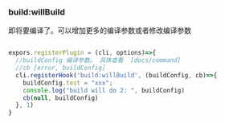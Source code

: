### build:willBuild

即将要编译了。可以增加更多的编译参数或者修改编译参数

```js

expors.registerPlugin = (cli, options)=>{
  //buildConfig 编译参数。 具体查看  [docs/command]
  //cb [error, buildConfig]
  cli.registerHook('build:willBuild', (buildConfig, cb)=>{
    buildConfig.test = "xxx";
    console.log("build will do 2: ", buildConfig)
    cb(null, buildConfig)
  }, 1)
}

```